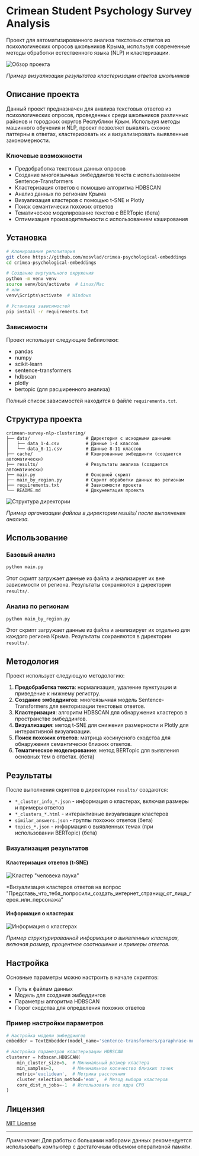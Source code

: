 # Crimean Student Psychology Survey Analysis

Проект для автоматизированного анализа текстовых ответов из психологических опросов школьников Крыма, используя современные методы обработки естественного языка (NLP) и кластеризации.

![Обзор проекта](https://github.com/user-attachments/assets/fd91660e-d47c-46a9-abfd-4077616ba142)

*Пример визуализации результатов кластеризации ответов школьников*

## Описание проекта

Данный проект предназначен для анализа текстовых ответов из психологических опросов, проведенных среди школьников различных районов и городских округов Республики Крым. Используя методы машинного обучения и NLP, проект позволяет выявлять схожие паттерны в ответах, кластеризовать их и визуализировать выявленные закономерности.

### Ключевые возможности

- Предобработка текстовых данных опросов
- Создание многоязычных эмбеддингов текста с использованием Sentence-Transformers
- Кластеризация ответов с помощью алгоритма HDBSCAN
- Анализ данных по регионам Крыма
- Визуализация кластеров с помощью t-SNE и Plotly
- Поиск семантически похожих ответов
- Тематическое моделирование текстов с BERTopic (бета)
- Оптимизация производительности с использованием кэширования

## Установка

```bash
# Клонирование репозитория
git clone https://github.com/mosvlad/crimea-psychological-embeddings
cd crimea-psychological-embeddings

# Создание виртуального окружения
python -m venv venv
source venv/bin/activate  # Linux/Mac
# или
venv\Scripts\activate  # Windows

# Установка зависимостей
pip install -r requirements.txt
```

### Зависимости

Проект использует следующие библиотеки:
- pandas
- numpy
- scikit-learn
- sentence-transformers
- hdbscan
- plotly
- bertopic (для расширенного анализа)

Полный список зависимостей находится в файле `requirements.txt`.

## Структура проекта

```
crimean-survey-nlp-clustering/
├── data/                     # Директория с исходными данными
│   ├── data_1-4.csv          # Данные 1-4 классов
│   └── data_8-11.csv         # Данные 8-11 классов
├── cache/                    # Кэшированные эмбеддинги (создается автоматически)
├── results/                  # Результаты анализа (создается автоматически)
├── main.py                   # Основной скрипт
├── main_by_region.py         # Cкрипт обработки данных по регионам
├── requirements.txt          # Зависимости проекта
└── README.md                 # Документация проекта
```


![Структура директории](https://github.com/user-attachments/assets/e37baaf5-5fbe-4657-9e42-d069c6aa8f4c)

*Пример организации файлов в директории results/ после выполнения анализа.*

## Использование

### Базовый анализ

```bash
python main.py
```

Этот скрипт загружает данные из файла и анализирует их вне зависимости от региона. Результаты сохраняются в директории `results/`.

### Анализ по регионам

```bash
python main_by_region.py
```

Этот скрипт загружает данные из файла и анализирует их отдельно для каждого региона Крыма. Результаты сохраняются в директории `results/`.

## Методология

Проект использует следующую методологию:

1. **Предобработка текста**: нормализация, удаление пунктуации и приведение к нижнему регистру.
2. **Создание эмбеддингов**: многоязычная модель Sentence-Transformers для векторизации текстовых ответов.
3. **Кластеризация**: алгоритм HDBSCAN для обнаружения кластеров в пространстве эмбеддингов.
4. **Визуализация**: метод t-SNE для снижения размерности и Plotly для интерактивной визуализации.
5. **Поиск похожих ответов**: матрица косинусного сходства для обнаружения семантически близких ответов.
6. **Тематическое моделирование**: метод BERTopic для выявления основных тем в ответах. (бета)

## Результаты

После выполнения скриптов в директории `results/` создаются:

- `*_cluster_info_*.json` - информация о кластерах, включая размеры и примеры ответов
- `*_clusters_*.html` - интерактивные визуализации кластеров
- `similar_answers.json` - группы похожих ответов (бета)
- `topics_*.json` - информация о выявленных темах (при использовании BERTopic) (бета)

### Визуализация результатов

#### Кластеризация ответов (t-SNE)

![Кластер "человека паука"](https://github.com/user-attachments/assets/c1c8cf63-1120-45cc-88dd-b71982793c3d)

*Визуализация кластеров ответов на вопрос "Представь_что_тебя_попросили_создать_интернет_страницу_от_лица_героя_или_персонажа"

#### Информация о кластерах

![Информация о кластерах](https://github.com/user-attachments/assets/60692259-c398-4a83-b906-882aaaa9bef4)

*Пример структурированной информации о выявленных кластерах, включая размер, процентное соотношение и примеры ответов.*

## Настройка

Основные параметры можно настроить в начале скриптов:

- Путь к файлам данных
- Модель для создания эмбеддингов
- Параметры алгоритма HDBSCAN
- Порог сходства для определения похожих ответов

### Пример настройки параметров

```python
# Настройка модели эмбеддингов
embedder = TextEmbedder(model_name='sentence-transformers/paraphrase-multilingual-mpnet-base-v2')

# Настройка параметров кластеризации HDBSCAN
clusterer = hdbscan.HDBSCAN(
    min_cluster_size=5,  # Минимальный размер кластера
    min_samples=3,       # Минимальное количество близких точек
    metric='euclidean',  # Метрика расстояния
    cluster_selection_method='eom',  # Метод выбора кластеров
    core_dist_n_jobs=-1  # Использовать все ядра CPU
)
```

## Лицензия

[MIT License](https://opensource.org/licenses/MIT)

---

*Примечание*: Для работы с большими наборами данных рекомендуется использовать компьютер с достаточным объемом оперативной памяти.
